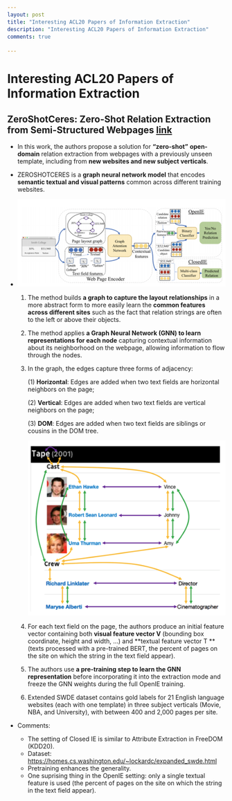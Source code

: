 ```yaml
---
layout: post
title: "Interesting ACL20 Papers of Information Extraction"
description: "Interesting ACL20 Papers of Information Extraction"
comments: true

---
```


# Interesting ACL20 Papers of Information Extraction

## ZeroShotCeres: Zero-Shot Relation Extraction from Semi-Structured Webpages [link](https://www.aclweb.org/anthology/2020.acl-main.721.pdf)

* In this work, the authors propose a solution for **“zero-shot”** **open-domain** relation extraction from webpages with a previously unseen template, including from **new websites and new subject verticals**. 

* ZEROSHOTCERES is a **graph neural network model** that encodes **semantic textual and visual patterns** common across different training websites.

* ![image-20200707164816249](images/07-07-1.png)

  1. The method builds **a graph to capture the layout relationships** in a more abstract form to more easily learn the **common features across different sites** such as the fact that relation strings are often to the left or above their objects.

  2. The method applies **a Graph Neural Network (GNN) to learn representations for each node** capturing contextual information about its neighborhood on the webpage, allowing information to flow through the nodes.

  3. In the graph, the edges capture three forms of adjacency:

     (1) **Horizontal**: Edges are added when two text fields are horizontal neighbors on the page;

     (2) **Vertical**: Edges are added when two text fields are vertical neighbors on the page;

     (3) **DOM**: Edges are added when two text fields are siblings or cousins in the DOM tree.

     <img src="images/07-07-2.png" alt="image-20200707165519754" style="zoom:50%;" />

  4. For each text field on the page, the authors produce an initial feature vector containing both **visual feature vector V** (bounding box coordinate, height and width, ...) and **textual feature vector T **(texts processed with a pre-trained BERT, the percent of pages on the site on which the string in the text field appear).  

  5. The authors use **a pre-training step to learn the GNN representation** before incorporating it into the extraction mode and freeze the GNN weights during the full OpenIE training.

  6. Extended SWDE dataset contains gold labels for 21 English language websites (each with one template) in three subject verticals (Movie, NBA, and University), with between 400 and 2,000 pages per site. 

* Comments:

  * The setting of Closed IE is similar to Attribute Extraction in FreeDOM (KDD20).
  * Dataset: https://homes.cs.washington.edu/~lockardc/expanded_swde.html
  * Pretraining enhances the generality. 
  * One suprising thing in the OpenIE setting: only a single textual feature is used (the percent of pages on the site on which the string in the text field appear). 